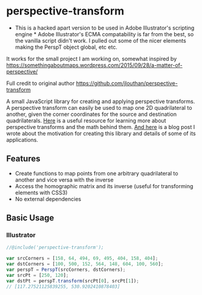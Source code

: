 # perspective-transform

* This is a hacked apart version to be used in Adobe Illustrator's scripting engine *
Adobe Illustrator's ECMA compatability is far from the best, so the vanilla script didn't work.
I pulled out some of the nicer elements making the PerspT object global, etc etc.

It works for the small project I am working on, somewhat inspired by https://somethingaboutmaps.wordpress.com/2015/09/28/a-matter-of-perspective/

Full credit to original author https://github.com/jlouthan/perspective-transform

A small JavaScript library for creating and applying perspective transforms. A perspective transform can easily be used to map one 2D quadrilateral to another, given the corner coordinates for the source and destination quadrilaterals. [Here](http://xenia.media.mit.edu/~cwren/interpolator/) is a useful resource for learning more about perspective transforms and the math behind them. [And here](http://uncorkedstudios.com/blog/perspective-transforms-in-javascript) is a blog post I wrote about the motivation for creating this library and details of some of its applications.

## Features
- Create functions to map points from one arbitrary quadrilateral to another and vice versa with the inverse
- Access the homographic matrix and its inverse (useful for transforming elements with CSS3)
- No external dependencies

## Basic Usage

### Illustrator

```js
//@include('perspective-transform');

var srcCorners = [158, 64, 494, 69, 495, 404, 158, 404];
var dstCorners = [100, 500, 152, 564, 148, 604, 100, 560];
var perspT = PerspT(srcCorners, dstCorners);
var srcPt = [250, 120];
var dstPt = perspT.transform(srcPt[0], srcPt[1]);
// [117.27521125839255, 530.9202410878403]
```
